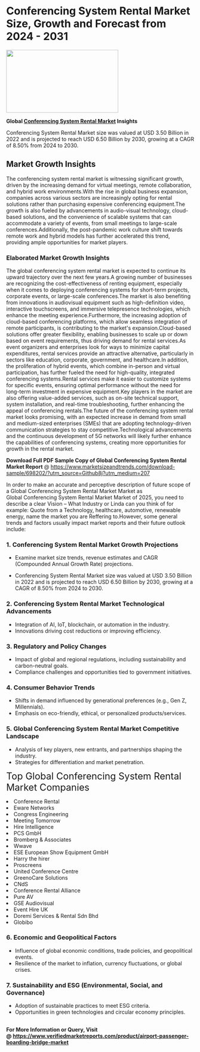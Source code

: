 <H1>Conferencing System Rental Market Size, Growth and Forecast from 2024 - 2031</H1><img class="aligncenter size-medium wp-image-584254" src="https://thirdeyenews.in/wp-content/uploads/2024/09/Global-Market-Research-300x168.jpeg" alt="" width="300" height="168" /><p><strong>Global&nbsp;<a href="https://www.marketsizeandtrends.com/download-sample/698202/?utm_source=Github8j?utm_medium=207">Conferencing System Rental Market</a> Insights</strong></p><p>Conferencing System Rental Market size was valued at USD 3.50 Billion in 2022 and is projected to reach USD 6.50 Billion by 2030, growing at a CAGR of 8.50% from 2024 to 2030.</p><p><h2>Market Growth Insights</h2> The conferencing system rental market is witnessing significant growth, driven by the increasing demand for virtual meetings, remote collaboration, and hybrid work environments.With the rise in global business expansion, companies across various sectors are increasingly opting for rental solutions rather than purchasing expensive conferencing equipment.The growth is also fueled by advancements in audio-visual technology, cloud-based solutions, and the convenience of scalable systems that can accommodate a variety of events, from small meetings to large-scale conferences.Additionally, the post-pandemic work culture shift towards remote work and hybrid models has further accelerated this trend, providing ample opportunities for market players. <h3>Elaborated Market Growth Insights</h3> The global conferencing system rental market is expected to continue its upward trajectory over the next few years.A growing number of businesses are recognizing the cost-effectiveness of renting equipment, especially when it comes to deploying conferencing systems for short-term projects, corporate events, or large-scale conferences.The market is also benefiting from innovations in audiovisual equipment such as high-definition video, interactive touchscreens, and immersive telepresence technologies, which enhance the meeting experience.Furthermore, the increasing adoption of cloud-based conferencing platforms, which allow seamless integration of remote participants, is contributing to the market's expansion.Cloud-based solutions offer greater flexibility, enabling businesses to scale up or down based on event requirements, thus driving demand for rental services.As event organizers and enterprises look for ways to minimize capital expenditures, rental services provide an attractive alternative, particularly in sectors like education, corporate, government, and healthcare.In addition, the proliferation of hybrid events, which combine in-person and virtual participation, has further fueled the need for high-quality, integrated conferencing systems.Rental services make it easier to customize systems for specific events, ensuring optimal performance without the need for long-term investment in expensive equipment.Key players in the market are also offering value-added services, such as on-site technical support, system installation, and real-time troubleshooting, further enhancing the appeal of conferencing rentals.The future of the conferencing system rental market looks promising, with an expected increase in demand from small and medium-sized enterprises (SMEs) that are adopting technology-driven communication strategies to stay competitive.Technological advancements and the continuous development of 5G networks will likely further enhance the capabilities of conferencing systems, creating more opportunities for growth in the rental market.</p><p><span class=""><strong>Download Full PDF Sample Copy of Global Conferencing System Rental Market Report</strong> @ <a href="https://www.marketsizeandtrends.com/download-sample/698202/?utm_source=Github8j?utm_medium=207" target="_blank">https://www.marketsizeandtrends.com/download-sample/698202/?utm_source=Github8j?utm_medium=207</a></span></p><p>In order to make an accurate and perceptive description of future scope of a Global&nbsp;Conferencing System Rental Market Market as Global&nbsp;Conferencing System Rental Market Market of 2025, you need to describe a clear Vision &ndash; What Industry or Linda can you think of for example: Quote from a Technology, healthcare, automotive, renewable energy, name the market you are Reffering to.However, some general trends and factors usually impact market reports and their future outlook include:</p><h3>1.&nbsp;<strong>Conferencing System Rental Market Growth Projections</strong></h3><ul><li>Examine market size trends, revenue estimates and CAGR (Compounded Annual Growth Rate) projections.</li><li><p>Conferencing System Rental Market size was valued at USD 3.50 Billion in 2022 and is projected to reach USD 6.50 Billion by 2030, growing at a CAGR of 8.50% from 2024 to 2030.</p></li></ul><h3>2.&nbsp;<strong>Conferencing System Rental Market Technological Advancements</strong></h3><ul><li>Integration of AI, IoT, blockchain, or automation in the industry.</li><li>Innovations driving cost reductions or improving efficiency.</li></ul><h3>3.&nbsp;<strong>Regulatory and Policy Changes</strong></h3><ul><li>Impact of global and regional regulations, including sustainability and carbon-neutral goals.</li><li>Compliance challenges and opportunities tied to government initiatives.</li></ul><h3>4.&nbsp;<strong>Consumer Behavior Trends</strong></h3><ul><li>Shifts in demand influenced by generational preferences (e.g., Gen Z, Millennials).</li><li>Emphasis on eco-friendly, ethical, or personalized products/services.</li></ul><h3>5.&nbsp;<strong>Global Conferencing System Rental Market Competitive Landscape</strong></h3><ul><li>Analysis of key players, new entrants, and partnerships shaping the industry.</li><li>Strategies for differentiation and market penetration.</li></ul><p data-pm-slice="1 1 []"><span style="color: inherit; font-family: inherit; font-size: 25px;">Top Global Conferencing System Rental Market Companies</span></p><div class="" data-test-id=""><p><li>Conference Rental</li><li> Eware Networks</li><li> Congress Engineering</li><li> Meeting Tomorrow</li><li> Hire Intelligence</li><li> PCS GmbH</li><li> Bromberg & Associates</li><li> Wwave</li><li> ESE European Show Equipment GmbH</li><li> Harry the hirer</li><li> Proscreens</li><li> United Conference Centre</li><li> GreenoCare Solutions</li><li> CNdS</li><li> Conference Rental Alliance</li><li> Pure AV</li><li> GSE Audiovisual</li><li> Event Hire UK</li><li> Doremi Services & Rental Sdn Bhd</li><li> Globibo</li></p></div><h3>6.&nbsp;<strong>Economic and Geopolitical Factors</strong></h3><ul><li>Influence of global economic conditions, trade policies, and geopolitical events.</li><li>Resilience of the market to inflation, currency fluctuations, or global crises.</li></ul><h3>7.&nbsp;<strong>Sustainability and ESG (Environmental, Social, and Governance)</strong></h3><ul><li>Adoption of sustainable practices to meet ESG criteria.</li><li>Opportunities in green technologies and circular economy principles.</li></ul><h2><strong style="font-size: 14px;">For More Information or Query, Visit @&nbsp;</strong><a style="background-color: #ffffff; font-size: 14px;" href="https://www.marketsizeandtrends.com/report/conferencing-system-rental-market/" target="_blank">https://www.verifiedmarketreports.com/product/airport-passenger-boarding-bridge-market</a></h2>